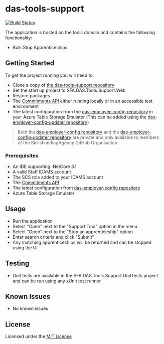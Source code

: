 # das-tools-support

[![Build Status](https://dev.azure.com/sfa-gov-uk/Digital%20Apprenticeship%20Service/_apis/build/status/das-tools-support?branchName=master)](https://dev.azure.com/sfa-gov-uk/Digital%20Apprenticeship%20Service/_build/latest?definitionId=2222&branchName=master)

The application is hosted on the tools domain and contains the following functionality:

* Bulk Stop Apprenticeships

## Getting Started

To get the project running you will need to:

*  Clone a copy of [the das-tools-support repository](https://github.com/SkillsFundingAgency/das-tools-support.git)
*  Set the start up project to SFA.DAS.Tools.Support.Web
*  Restore packages
*  The [Commitments API](https://github.com/SkillsFundingAgency/das-commitments) either running locally or in an accessible test environment
*  The latest configuration from the [das-employer-config repository](https://github.com/SkillsFundingAgency/das-employer-config) in your Azure Table Storage Emulator (This can be added using the [das-employer-config-updater repository](https://github.com/SkillsFundingAgency/das-employer-config-updater))

> Both the [das-employer-config repository](https://github.com/SkillsFundingAgency/das-employer-config) and the [das-employer-config-updater repository](https://github.com/SkillsFundingAgency/das-employer-config-updater) are private and only available to members of the SkillsFundingAgency GitHub Organisation

### Prerequisites

* An IDE supporting .NetCore 3.1
* A valid Staff IDAMS account
* The SCS role added to your IDAMS account
* The [Commitments API](https://github.com/SkillsFundingAgency/das-commitments)
* The latest configuration from [das-employer-config repository](https://github.com/SkillsFundingAgency/das-employer-config)
* Azure Table Storage Emulator

## Usage

* Run the application
* Select "Open" next to the "Support Tool" option in the menu
* Select "Open" next to the "Stop an apprenticeship" option
* Enter search criteria and click "Submit"
* Any matching apprenticeships will be returned and can be stopped using the UI

## Testing

* Unit tests are available in the SFA.DAS.Tools.Support.UnitTests project and can be run using any xUnit test runner

## Known Issues

* No known issues

## License
Licensed under the [MIT License](https://github.com/SkillsFundingAgency/das-tools-support/blob/master/LICENSE)
